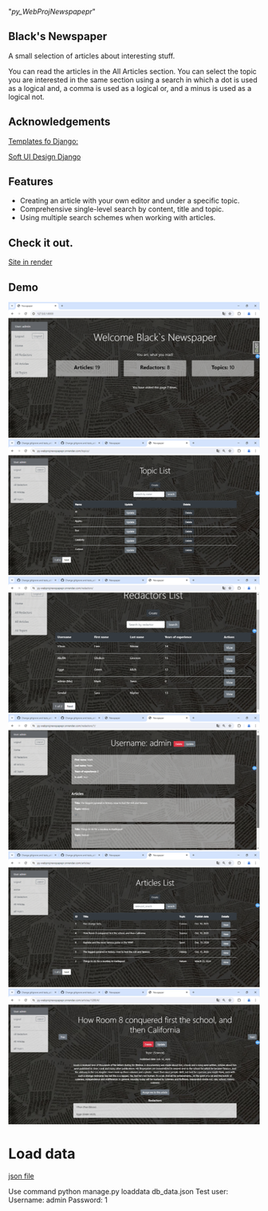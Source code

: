 "_py_WebProjNewspapepr_" 

## Black's Newspaper

A small selection of articles about interesting stuff.

You can read the articles in the All Articles section. You can select the topic you are interested in the same section using a search in which a dot is used as a logical and, a comma is used as a logical or, and a minus is used as a logical not.

## **Acknowledgements**

[Templates fo Django:](https://dev.to/sm0ke/bootstrap-5-free-django-templates-4pi0)

[Soft UI Design Django](https://github.com/app-generator/django-soft-ui-design/tree/80b06c0fef43c983693e04b1ba25211104c461f2)


## Features
* Creating an article with your own editor and under a specific topic.
* Comprehensive single-level search by content, title and topic.
* Using multiple search schemes when working with articles.

## Check it out.
[Site in render](https://py-webprojnewspapepr.onrender.com)

## Demo
![Website interface](/pictures/HomePage.png)
![Website interface](/pictures/Topics.png)
![Website interface](/pictures/Redactors.png)
![Website interface](/pictures/Redactor.png)
![Website interface](/Pictures/Articles.png)
![Website interface](Article.jpg)

# Load data
[json file](db_data.json)

Use command python manage.py loaddata db_data.json
Test user:
    Username: admin
    Password: 1